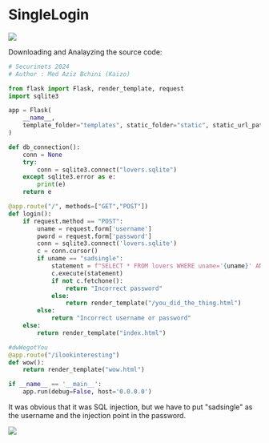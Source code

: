 <h1>SingleLogin</h1>

<img src=https://github.com/Qusaihija/securinets-valentine-2024/blob/main/images/image1.PNG>




Downloading and Analayzing the source code:
```py
# Securinets 2024
# Author : Med Aziz Bchini (Kaizo)

from flask import Flask, render_template, request
import sqlite3

app = Flask(
    __name__,
    template_folder="templates", static_folder="static", static_url_path=''
)

def db_connection():
    conn = None
    try:
        conn = sqlite3.connect("lovers.sqlite")
    except sqlite3.error as e:
        print(e)
    return e

@app.route("/", methods=["GET","POST"])
def login():
    if request.method == "POST":
        uname = request.form['username']
        pword = request.form['password']
        conn = sqlite3.connect('lovers.sqlite')
        c = conn.cursor()
        if uname == "sadsingle":
            statement = f"SELECT * FROM lovers WHERE uname='{uname}' AND pword='{pword}';"  
            c.execute(statement)
            if not c.fetchone():
                return "Incorrect password"
            else:
                return render_template("/you_did_the_thing.html")
        else:
            return "Incorrect username or password"
    else: 
        return render_template("index.html")   

#dwWegotYou
@app.route("/ilookinteresting")
def wow():
    return render_template("wow.html") 

if __name__ == '__main__':
    app.run(debug=False, host='0.0.0.0')
```

It was obvious that it was SQL injection, but we have to put "sadsingle" as the username 
and the injection point in the password.

<img src=https://github.com/Qusaihija/securinets-valentine-2024/blob/main/images/Capture1.PNG>

